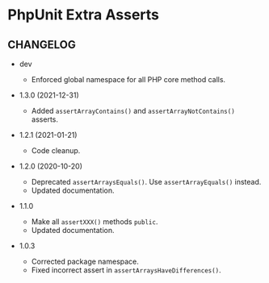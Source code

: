 # PhpUnit Extra Asserts #

## CHANGELOG ##

* dev
  * Enforced global namespace for all PHP core method calls. 

* 1.3.0 (2021-12-31)
  * Added `assertArrayContains()` and `assertArrayNotContains()` asserts. 

* 1.2.1 (2021-01-21)
  * Code cleanup.

* 1.2.0 (2020-10-20)
  * Deprecated `assertArraysEquals()`. Use `assertArrayEquals()` instead.
  * Updated documentation.

* 1.1.0
  * Make all `assertXXX()` methods `public`.
  * Updated documentation.

* 1.0.3
  * Corrected package namespace.
  * Fixed incorrect assert in `assertArraysHaveDifferences()`.
